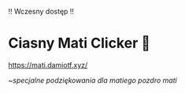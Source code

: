 :bangbang: Wczesny dostęp :bangbang: 

# **Ciasny Mati Clicker** :gem: 

https://mati.damiotf.xyz/

*~specjalne podziękowania dla matiego pozdro mati*
